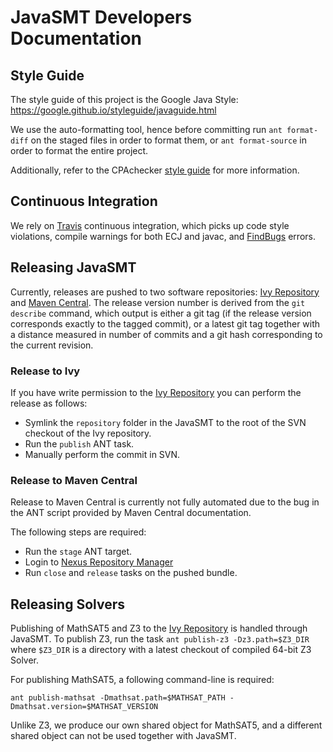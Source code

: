 # JavaSMT Developers Documentation

## Style Guide

The style guide of this project is the Google Java Style:
https://google.github.io/styleguide/javaguide.html

We use the auto-formatting tool, hence before committing run `ant format-diff`
on the staged files in order to format them, or `ant format-source` in order to
format the entire project.

Additionally, refer to the CPAchecker
[style guide](https://github.com/sosy-lab/cpachecker/blob/trunk/doc/StyleGuide.txt)
for more information.

## Continuous Integration

We rely on [Travis][] continuous
integration, which picks up code style violations, compile warnings for both
ECJ and javac, and [FindBugs](http://findbugs.sourceforge.net/) errors.

## Releasing JavaSMT

Currently, releases are pushed to two software repositories:
[Ivy Repository][] and
[Maven Central](http://search.maven.org/).
The release version number is derived from the `git describe` command,
which output is either a git tag (if the release version corresponds exactly
to the tagged commit), or a latest git tag together with a distance measured
in number of commits and a git hash corresponding to the current revision.

### Release to Ivy

If you have write permission to the [Ivy Repository][] you can perform the
release as follows:

 - Symlink the `repository` folder in the JavaSMT to the root of the SVN
    checkout of the Ivy repository.
 - Run the `publish` ANT task.
 - Manually perform the commit in SVN.

### Release to Maven Central

Release to Maven Central is currently not fully automated due to the bug in the
ANT script provided by Maven Central documentation.

The following steps are required:

 - Run the `stage` ANT target.
 - Login to [Nexus Repository Manager](https://oss.sonatype.org/)
 - Run `close` and `release` tasks on the pushed bundle.

## Releasing Solvers

Publishing of MathSAT5 and Z3 to the [Ivy Repository][] is handled through
JavaSMT.
To publish Z3, run the task `ant publish-z3 -Dz3.path=$Z3_DIR` where `$Z3_DIR` is a
directory with a latest checkout of compiled 64-bit Z3 Solver.

For publishing MathSAT5, a following command-line is required:

```
ant publish-mathsat -Dmathsat.path=$MATHSAT_PATH -Dmathsat.version=$MATHSAT_VERSION
```

Unlike Z3, we produce our own shared object for MathSAT5, and a different
shared object can not be used together with JavaSMT.


[Travis]: https://travis-ci.org/sosy-lab/java-smt
[Ivy Repository]: http://www.sosy-lab.org/ivy/org.sosy_lab/
